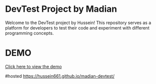# DevTest Project by Madian

Welcome to the DevTest project by Hussein! This repository serves as a platform for developers to test their code and experiment with different programming concepts.

# DEMO
[Click here to view the demo](https://hussein661.github.io/madian-devtest/)

#hosted
 https://hussein661.github.io/madian-devtest/
